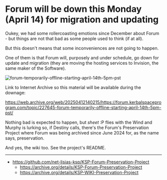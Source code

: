 # Forum will be down this Monday (April 14) for migration and updating 

Oukey, we had some rollercoasting emotions since December about Forum - but things are not that bad as some people used to think (if at all).

But this doesn't means that some inconveniences are not going to happen.

One of them is that Forum will, purposely and under schedule, go down for update and migration (they are moving the hosting services to Invision, the same maker of the Software).

![forum-temporarily-offline-starting-april-14th-5pm-pst](https://web.archive.org/web/20250413065924/http://web.archive.org/screenshot/https://forum.kerbalspaceprogram.com/topic/227645-forum-temporarily-offline-starting-april-14th-5pm-pst/)

Link to Internet Archive so this material will be available during the downage:

https://web.archive.org/web/20250412140215/https://forum.kerbalspaceprogram.com/topic/227645-forum-temporarily-offline-starting-april-14th-5pm-pst/

Nothing bad is expected to happen, but *sheet* :P flies with the Wind and Murphy is lurking so, if Destiny calls, there's the Forum's Preservation Project where Forum was being archived since June 2024 for, as the name says, preservation.

And yes, the wiki too. See the project's README.

- - -

* https://github.com/net-lisias-ksp/KSP-Forum-Preservation-Project
    + https://archive.org/details/KSP-Forum-Preservation-Project
    + https://archive.org/details/KSP-WIKI-Preservation-Project



